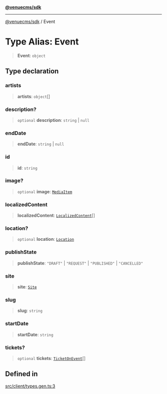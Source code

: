 [**@venuecms/sdk**](../README.md)

***

[@venuecms/sdk](../README.md) / Event

# Type Alias: Event

> **Event**: `object`

## Type declaration

### artists

> **artists**: `object`[]

### description?

> `optional` **description**: `string` \| `null`

### endDate

> **endDate**: `string` \| `null`

### id

> **id**: `string`

### image?

> `optional` **image**: [`MediaItem`](MediaItem.md)

### localizedContent

> **localizedContent**: [`LocalizedContent`](LocalizedContent.md)[]

### location?

> `optional` **location**: [`Location`](Location.md)

### publishState

> **publishState**: `"DRAFT"` \| `"REQUEST"` \| `"PUBLISHED"` \| `"CANCELLED"`

### site

> **site**: [`Site`](Site.md)

### slug

> **slug**: `string`

### startDate

> **startDate**: `string`

### tickets?

> `optional` **tickets**: [`TicketOnEvent`](TicketOnEvent.md)[]

## Defined in

[src/client/types.gen.ts:3](https://github.com/venuecms/sdk/blob/8a6c84653ba60be7399cb6d469978abeb0f847f0/src/client/types.gen.ts#L3)
